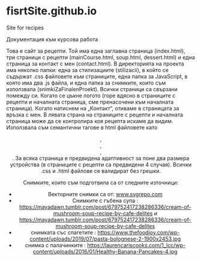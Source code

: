 # fisrtSite.github.io
Site for recipes

Документация към курсова работа

Това е сайт за рецепти. Той има една заглавна страница (index.html), три страници с рецепти (mainCourse.html, soup.html, dessert.html) и една страница за контакт с мен (contact.html). В директорията на проекта има няколко папки: една за стилизациите (stilizacii), в който се съдържат .css файловете към страниците, една папка за JavaScript, в която има два .js файла, и една папка за снимките, които съм използвала (snimkiZaFinalenProekt). 
Всички страници са свързани помежду си. Когато се цъкне логото (горе вдясно в страниците с рецепти и началната страница, сме пренасочени към началната страница). Когато натиснем на „Контакт“, отиваме в страницата за връзка с мен. В лявата страна на страниците с рецепти и началната страница може да се контролира коя рецепта искаме да видим.  
Използвала съм семантични тагове в html файловете като <header>, <main>, <section>, <aside>.
За всяка страница е предвидена адаптивност за поне два размера устройства (в страниците с рецепти са предвидени 4 случая).
Всички .css и .html файлове се валидират без грешки.

Снимките, които съм подготвила са от следните източници:
-	Векторните снимки са от: www.svgrepo.com
-	Снимките с гъбена супа : https://mayadawn.tumblr.com/post/679752417238286336/cream-of-mushroom-soup-recipe-by-cafe-delites и https://mayadawn.tumblr.com/post/679752417238286336/cream-of-mushroom-soup-recipe-by-cafe-delites
-	снимката със спагетите : https://www.thefoodjoy.com/wp-content/uploads/2019/07/pasta-bolognese-2-1900x2453.jpg
-	снимка с палачинките : https://laurencariscooks.com/1_lcc/wp-content/uploads/2016/01/Healthy-Banana-Pancakes-4.jpg
